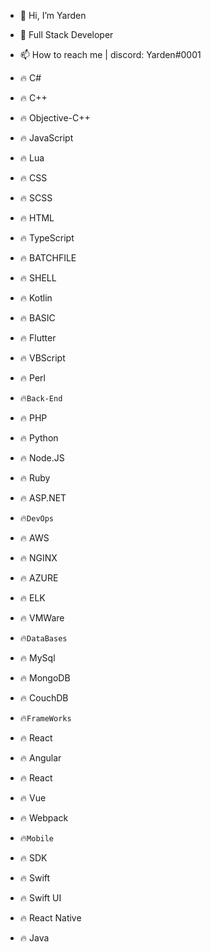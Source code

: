 - 👋 Hi, I’m Yarden
- 👀 Full Stack Developer
- 📫 How to reach me | discord: Yarden#0001
- 🔥 C#
- 🔥 C++
- 🔥 Objective-C++
- 🔥 JavaScript
- 🔥 Lua
- 🔥 CSS
- 🔥 SCSS
- 🔥 HTML
- 🔥 TypeScript
- 🔥 BATCHFILE
- 🔥 SHELL
- 🔥 Kotlin
- 🔥 BASIC
- 🔥 Flutter
- 🔥 VBScript
- 🔥 Perl

- 🔥``Back-End``
- 🔥 PHP
- 🔥 Python
- 🔥 Node.JS
- 🔥 Ruby
- 🔥 ASP.NET

- 🔥``DevOps``
- 🔥 AWS
- 🔥 NGINX
- 🔥 AZURE
- 🔥 ELK
- 🔥 VMWare

- 🔥``DataBases``
- 🔥 MySql
- 🔥 MongoDB
- 🔥 CouchDB

- 🔥``FrameWorks``
- 🔥 React
- 🔥 Angular
- 🔥 React
- 🔥 Vue
- 🔥 Webpack

- 🔥``Mobile``
- 🔥 SDK
- 🔥 Swift
- 🔥 Swift UI
- 🔥 React Native
- 🔥 Java

